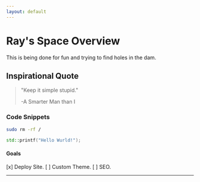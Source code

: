 ```yaml
---
layout: default
---
```




# Ray's Space Overview

This is being done for fun and trying to find holes in the dam.

## Inspirational Quote

> "Keep it simple stupid."
>
> -A Smarter Man than I

### Code Snippets

```bash
sudo rm -rf /
```

```c++
std::printf("Hello Wurld!");
```

#### Goals

[x] Deploy Site.
[ ] Custom Theme.
[ ] SEO.

* * *